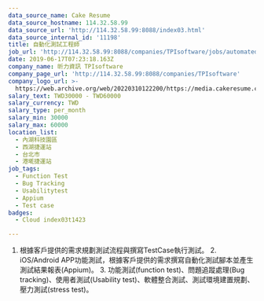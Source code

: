```yaml
---
data_source_name: Cake Resume
data_source_hostname: 114.32.58.99
data_source_url: 'http://114.32.58.99:8088/index03.html'
data_source_internal_id: '11198'
title: 自動化測試工程師
job_url: 'http://114.32.58.99:8088/companies/TPIsoftware/jobs/automated-test-engineer'
date: 2019-06-17T07:23:18.163Z
company_name: 昕力資訊 TPIsoftware
company_page_url: 'http://114.32.58.99:8088/companies/TPIsoftware'
company_logo_url: >-
  https://web.archive.org/web/20220310122200/https://media.cakeresume.com/image/upload/s--VKk3h41G--/c_pad,fl_png8,h_200,w_200/v1595313567/woodynnr8joqev1barfy.png
salary_text: TWD30000 - TWD60000
salary_currency: TWD
salary_type: per_month
salary_min: 30000
salary_max: 60000
location_list:
  - 內湖科技園區
  - 西湖捷運站
  - 台北市
  - 港墘捷運站
job_tags:
  - Function Test
  - Bug Tracking
  - Usabilitytest
  - Appium
  - Test case
badges:
  - Cloud index03t1423

---
```


1. 根據客戶提供的需求規劃測試流程與撰寫TestCase執行測試。 2. iOS/Android APP功能測試，根據客戶提供的需求撰寫自動化測試腳本並產生測試結果報表(Appium)。 3. 功能測試(function test)、問題追蹤處理(Bug tracking)、使用者測試(Usability test)、軟體整合測試、測試環境建置規劃、壓力測試(stress test)。